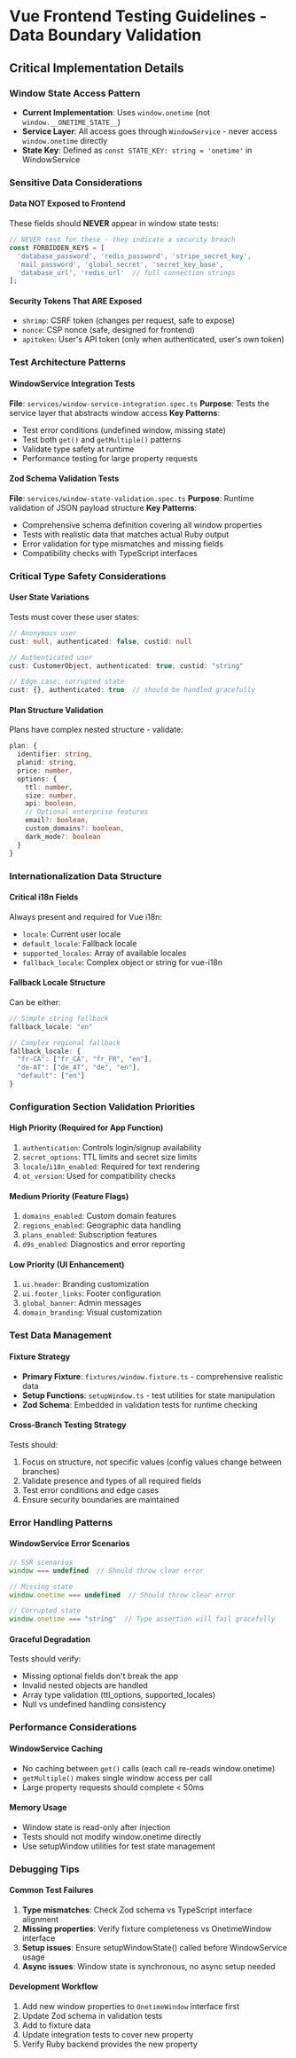 # Vue Frontend Testing Guidelines - Data Boundary Validation

## Critical Implementation Details

### Window State Access Pattern
- **Current Implementation**: Uses `window.onetime` (not `window.__ONETIME_STATE__`)
- **Service Layer**: All access goes through `WindowService` - never access `window.onetime` directly
- **State Key**: Defined as `const STATE_KEY: string = 'onetime'` in WindowService

### Sensitive Data Considerations

#### Data NOT Exposed to Frontend
These fields should **NEVER** appear in window state tests:
```typescript
// NEVER test for these - they indicate a security breach
const FORBIDDEN_KEYS = [
  'database_password', 'redis_password', 'stripe_secret_key',
  'mail_password', 'global_secret', 'secret_key_base',
  'database_url', 'redis_url'  // full connection strings
];
```

#### Security Tokens That ARE Exposed
- `shrimp`: CSRF token (changes per request, safe to expose)
- `nonce`: CSP nonce (safe, designed for frontend)
- `apitoken`: User's API token (only when authenticated, user's own token)

### Test Architecture Patterns

#### WindowService Integration Tests
**File**: `services/window-service-integration.spec.ts`
**Purpose**: Tests the service layer that abstracts window access
**Key Patterns**:
- Test error conditions (undefined window, missing state)
- Test both `get()` and `getMultiple()` patterns
- Validate type safety at runtime
- Performance testing for large property requests

#### Zod Schema Validation Tests
**File**: `services/window-state-validation.spec.ts`
**Purpose**: Runtime validation of JSON payload structure
**Key Patterns**:
- Comprehensive schema definition covering all window properties
- Tests with realistic data that matches actual Ruby output
- Error validation for type mismatches and missing fields
- Compatibility checks with TypeScript interfaces

### Critical Type Safety Considerations

#### User State Variations
Tests must cover these user states:
```typescript
// Anonymous user
cust: null, authenticated: false, custid: null

// Authenticated user
cust: CustomerObject, authenticated: true, custid: "string"

// Edge case: corrupted state
cust: {}, authenticated: true  // should be handled gracefully
```

#### Plan Structure Validation
Plans have complex nested structure - validate:
```typescript
plan: {
  identifier: string,
  planid: string,
  price: number,
  options: {
    ttl: number,
    size: number,
    api: boolean,
    // Optional enterprise features
    email?: boolean,
    custom_domains?: boolean,
    dark_mode?: boolean
  }
}
```

### Internationalization Data Structure

#### Critical i18n Fields
Always present and required for Vue i18n:
- `locale`: Current user locale
- `default_locale`: Fallback locale
- `supported_locales`: Array of available locales
- `fallback_locale`: Complex object or string for vue-i18n

#### Fallback Locale Structure
Can be either:
```typescript
// Simple string fallback
fallback_locale: "en"

// Complex regional fallback
fallback_locale: {
  "fr-CA": ["fr_CA", "fr_FR", "en"],
  "de-AT": ["de_AT", "de", "en"],
  "default": ["en"]
}
```

### Configuration Section Validation Priorities

#### High Priority (Required for App Function)
1. `authentication`: Controls login/signup availability
2. `secret_options`: TTL limits and secret size limits
3. `locale`/`i18n_enabled`: Required for text rendering
4. `ot_version`: Used for compatibility checks

#### Medium Priority (Feature Flags)
1. `domains_enabled`: Custom domain features
2. `regions_enabled`: Geographic data handling
3. `plans_enabled`: Subscription features
4. `d9s_enabled`: Diagnostics and error reporting

#### Low Priority (UI Enhancement)
1. `ui.header`: Branding customization
2. `ui.footer_links`: Footer configuration
3. `global_banner`: Admin messages
4. `domain_branding`: Visual customization

### Test Data Management

#### Fixture Strategy
- **Primary Fixture**: `fixtures/window.fixture.ts` - comprehensive realistic data
- **Setup Functions**: `setupWindow.ts` - test utilities for state manipulation
- **Zod Schema**: Embedded in validation tests for runtime checking

#### Cross-Branch Testing Strategy
Tests should:
1. Focus on structure, not specific values (config values change between branches)
2. Validate presence and types of all required fields
3. Test error conditions and edge cases
4. Ensure security boundaries are maintained

### Error Handling Patterns

#### WindowService Error Scenarios
```typescript
// SSR scenarios
window === undefined  // Should throw clear error

// Missing state
window.onetime === undefined  // Should throw clear error

// Corrupted state
window.onetime === "string"  // Type assertion will fail gracefully
```

#### Graceful Degradation
Tests should verify:
- Missing optional fields don't break the app
- Invalid nested objects are handled
- Array type validation (ttl_options, supported_locales)
- Null vs undefined handling consistency

### Performance Considerations

#### WindowService Caching
- No caching between `get()` calls (each call re-reads window.onetime)
- `getMultiple()` makes single window access per call
- Large property requests should complete < 50ms

#### Memory Usage
- Window state is read-only after injection
- Tests should not modify window.onetime directly
- Use setupWindow utilities for test state management

### Debugging Tips

#### Common Test Failures
1. **Type mismatches**: Check Zod schema vs TypeScript interface alignment
2. **Missing properties**: Verify fixture completeness vs OnetimeWindow interface
3. **Setup issues**: Ensure setupWindowState() called before WindowService usage
4. **Async issues**: Window state is synchronous, no async setup needed

#### Development Workflow
1. Add new window properties to `OnetimeWindow` interface first
2. Update Zod schema in validation tests
3. Add to fixture data
4. Update integration tests to cover new property
5. Verify Ruby backend provides the new property
